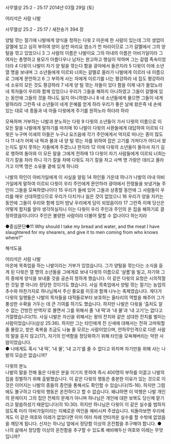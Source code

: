 사무엘상 25:2 - 25:17 
2014년 03월 29일 (토)

어리석은 사람 나발



사무엘상 25:2 - 25:17 / 새찬송가 394 장


양털 깎는 절기에 나발에게 양식을 청하는 다윗
2 마온에 한 사람이 있는데 그의 생업이 갈멜에 있고 심히 부하여 양이 삼천 마리요 염소가 천 마리이므로 그가 갈멜에서 그의 양 털을 깎고 있었으니 3 그 사람의 이름은 나발이요 그의 아내의 이름은 아비가일이라 그 여자는 총명하고 용모가 아름다우나 남자는 완고하고 행실이 악하며 그는 갈렙 족속이었더라 4 다윗이 나발이 자기 양 털을 깎는다 함을 광야에서 들은지라 5 다윗이 이에 소년 열 명을 보내며 그 소년들에게 이르되 너희는 갈멜로 올라가 나발에게 이르러 내 이름으로 그에게 문안하고 6 그 부하게 사는 자에게 이르기를 너는 평강하라 네 집도 평강하라 네 소유의 모든 것도 평강하라 7 네게 양 털 깎는 자들이 있다 함을 이제 내가 들었노라 네 목자들이 우리와 함께 있었으나 우리가 그들을 해하지 아니하였고 그들이 갈멜에 있는 동안에 그들의 것을 하나도 잃지 아니하였나니 8 네 소년들에게 물으면 그들이 네게 말하리라 그런즉 내 소년들이 네게 은혜를 얻게 하라 우리가 좋은 날에 왔은즉 네 손에 있는 대로 네 종들과 네 아들 다윗에게 주기를 원하노라 하더라 하라   

모욕하며 거부하는 나발과 분노하는 다윗
9 다윗의 소년들이 가서 다윗의 이름으로 이 모든 말을 나발에게 말하기를 마치매 10 나발이 다윗의 사환들에게 대답하여 이르되 다윗은 누구며 이새의 아들은 누구냐 요즈음에 각기 주인에게서 억지로 떠나는 종이 많도다 11 내가 어찌 내 떡과 물과 내 양 털 깎는 자를 위하여 잡은 고기를 가져다가 어디서 왔는지도 알지 못하는 자들에게 주겠느냐 한지라 12 이에 다윗의 소년들이 돌아서 자기 길로 행하여 돌아와 이 모든 말을 그에게 전하매 13 다윗이 자기 사람들에게 이르되 너희는 각기 칼을 차라 하니 각기 칼을 차매 다윗도 자기 칼을 차고 사백 명 가량은 데리고 올라가고 이백 명은 소유물 곁에 있게 하니라

나발의 하인이 아비가일에게 이 사실을 알림
14 하인들 가운데 하나가 나발의 아내 아비가일에게 말하여 이르되 다윗이 우리 주인에게 문안하러 광야에서 전령들을 보냈거늘 주인이 그들을 모욕하였나이다 15 우리가 들에 있어 그들과 상종할 동안에 그 사람들이 우리를 매우 선대하였으므로 우리가 다치거나 잃은 것이 없었으니 16 우리가 양을 지키는 동안에 그들이 우리와 함께 있어 밤낮 우리에게 담이 되었음이라 17 그런즉 이제 당신은 어떻게 할지를 알아 생각하실지니 이는 다윗이 우리 주인과 주인의 온 집을 해하기로 결정하였음이니이다 주인은 불량한 사람이라 더불어 말할 수 없나이다 하는지라


●중심문단●11 Why should I take my bread and water, and the meat I have slaughtered for my shearers, and give it to men coming from who knows where?”

해석도움





어리석은 사람 나발  
마온에 목축업을 하는 나발이라는 거부가 있었습니다. 그가 양털을 깎는다는 소식을 듣게 된 다윗은 열 명의 소년들을 그에게로 보내 다윗의 이름으로 ‘샬롬’을 빌고, 자기와 그의 종에게 양식을 보내줄 것을 공손히 청하게 했습니다. 이 같은 다윗의 요청은 시의적절한 것일 뿐 아니라 정당한 것이기도 했습니다. 사실 목축업에서 양털 깎는 절기는 농업의 추수와 마찬가지로 하나님께서 주신 풍요를 이웃과 함께 나누는 축제였습니다. 게다가 다윗의 일행들은 나발의 목자들을 대적들로부터 보호하는 울타리의 역할을 해주어 그가 풍성한 수확을 거두는 데 큰 기여를 하기도 했습니다. 하지만 나발은 다윗을 ‘출처도 알 수 없는 건방진 반역자’로 몰면서 그를 위해서 줄 ‘내 떡’과 ‘내 물’과 ‘내 고기’는 없다고 거절했습니다(11). 사실 나발은 자신을 위해서는 왕의 잔치와 같은 성대한 잔치를 벌이는 사람이었습니다(삼상 25:36). 하지만 그는 타인에게 진 신세에 대해서는 전혀 고마워할 줄 몰랐고, 받은 축복을 조금도 나눌 줄 모르는 사람이었으며, 안하무인격으로 다른 사람의 말을 듣지 않고(17), 자기의 인색함을 정당화하기 위해 타인을 모욕해버리는 악한 사람이었습니다.  
● 나에게도 혹시 ‘내 떡’, ‘내 물’, ‘내 고기’를 줄 수 없다고 외치며 자기만을 위해 사는 나발의 모습은 없습니까? 

다윗의 분노  
나발의 말을 전해 들은 다윗은 분을 이기지 못하여 즉시 400명의 부하를 이끌고 나발의 집을 징벌하기 위해 출발했습니다. 이 같은 다윗의 행동은 충분한 이유가 있는 것으로 이것은 이어지는 나발의 종들의 증언을 통해서도 확인할 수 있습니다(15-16). 하지만 그럼에도 불구하고 다윗의 행동은 온전하다고 할 수 없습니다. 왜냐하면 이 악행은 나발 개인의 문제이지 그의 집안 전체의 문제가 아니며 하나님은 개인에 대한 보복도 당신께 맡기라고 말씀하셨기 때문입니다(히 10:30). 하지만 하나님은 다윗이 이 같은 실수를 범하지 않도록 미리 아비가일이라는 지혜로운 여인을 예비시켜 주셨습니다. 되돌아보면 우리에게도 이 같은 여호와 이레가 없었다면 이미 여러 차례 안타까운 실수를 할 수밖에 없었음을 깨닫게 됩니다. 신자는 하나님 앞에서 정당함 이상의 온전함을 추구해야 합니다. 
● 나의 삶에서 정당함 이상의 온전함을 추구할 수 있도록 예비해두신 여호와 이레는 무엇입니까?